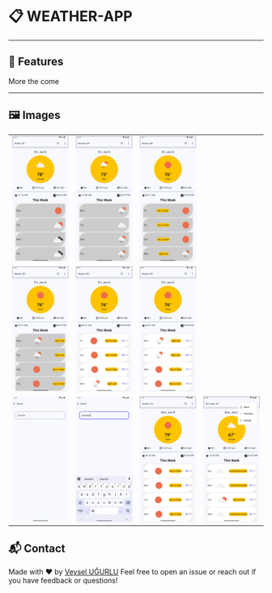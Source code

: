 # 📋 WEATHER-APP


---

## 🚀 Features
More the come

---

## 🖼 Images

<table>
  <tr>
    <td><img src="screenshots/1.png" width="250" /></td>
    <td><img src="screenshots/2.png" width="250" /></td>
    <td><img src="screenshots/3.png" width="250" /></td>
  </tr>
  <tr>
    <td><img src="screenshots/4.png" width="250" /></td>
    <td><img src="screenshots/5.png" width="250" /></td>
    <td><img src="screenshots/6.png" width="250" /></td>
  </tr>
    <tr>
    <td><img src="screenshots/7.png" width="250" /></td>
    <td><img src="screenshots/8.png" width="250" /></td>
    <td><img src="screenshots/9.png" width="250" /></td>
    <td><img src="screenshots/10.png" width="250" /></td>
  </tr>
</table>

## 📬 Contact

Made with ❤ by [Veysel UĞURLU](https://github.com/Veyselugurlu)
Feel free to open an issue or reach out if you have feedback or questions!
